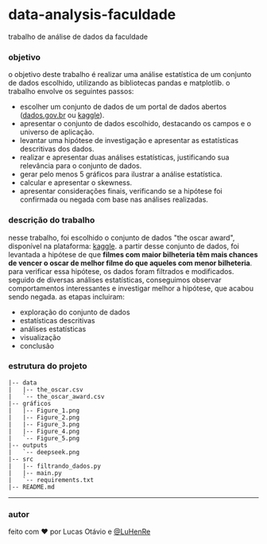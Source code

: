 # data-analysis-faculdade
trabalho de análise de dados da faculdade

<h3 align="left">objetivo</h3>
<p>
  o objetivo deste trabalho é realizar uma análise estatística de um conjunto de dados escolhido, utilizando as bibliotecas pandas e matplotlib. o trabalho envolve os seguintes passos:

  - escolher um conjunto de dados de um portal de dados abertos (<a href="https://dados.gov.br" target="_blank">dados.gov.br</a> ou <a href="https://www.kaggle.com" target="_blank">kaggle</a>).
  - apresentar o conjunto de dados escolhido, destacando os campos e o universo de aplicação.
  - levantar uma hipótese de investigação e apresentar as estatísticas descritivas dos dados.
  - realizar e apresentar duas análises estatísticas, justificando sua relevância para o conjunto de dados.
  - gerar pelo menos 5 gráficos para ilustrar a análise estatística.
  - calcular e apresentar o skewness.
  - apresentar considerações finais, verificando se a hipótese foi confirmada ou negada com base nas análises realizadas.
</p>

<h3 align="left">descrição do trabalho</h3>
<p> 
  nesse trabalho, foi escolhido o conjunto de dados "the oscar award", disponível na plataforma: <a href="https://www.kaggle.com/datasets/unanimad/the-oscar-award/data" target="_blank">kaggle</a>. a partir desse conjunto de dados, foi levantada a hipótese de que <strong>filmes com maior bilheteria têm mais chances de vencer o oscar de melhor filme do que aqueles com menor bilheteria</strong>. para verificar essa hipótese, os dados foram filtrados e modificados. seguido de diversas análises estatísticas, conseguimos observar comportamentos interessantes e investigar melhor a hipótese, que acabou sendo negada.
  as etapas incluiram:
  
  - exploração do conjunto de dados
  - estatísticas descritivas
  - análises estatísticas
  - visualização
  - conclusão
</p>

<h3 align="left">estrutura do projeto</h3>
  
   ```
|-- data
|   |-- the_oscar.csv
|   `-- the_oscar_award.csv
|-- gráficos
|   |-- Figure_1.png
|   |-- Figure_2.png
|   |-- Figure_3.png
|   |-- Figure_4.png
|   `-- Figure_5.png
|-- outputs
|   `-- deepseek.png
|-- src
|   |-- filtrando_dados.py
|   |-- main.py
|   `-- requirements.txt
|-- README.md
```

---

<h3 align="left">autor</h3>

feito com ❤️ por Lucas Otávio e [@LuHenRe](github.com/LuHenRe)
